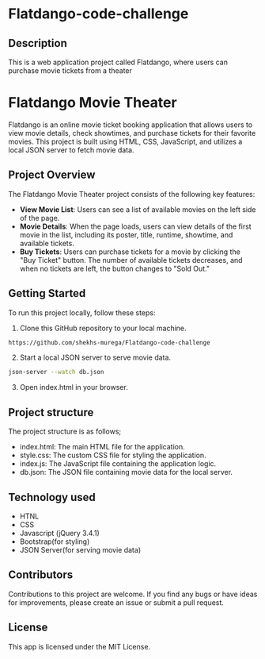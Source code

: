 # Flatdango-code-challenge
## Description
This is  a web application project called Flatdango, where users can purchase movie tickets from a theater


# Flatdango Movie Theater

Flatdango is an online movie ticket booking application that allows users to view movie details, check showtimes, and purchase tickets for their favorite movies. This project is built using HTML, CSS, JavaScript, and utilizes a local JSON server to fetch movie data.

## Project Overview

The Flatdango Movie Theater project consists of the following key features:

- **View Movie List**: Users can see a list of available movies on the left side of the page.
- **Movie Details**: When the page loads, users can view details of the first movie in the list, including its poster, title, runtime, showtime, and available tickets.
- **Buy Tickets**: Users can purchase tickets for a movie by clicking the "Buy Ticket" button. The number of available tickets decreases, and when no tickets are left, the button changes to "Sold Out."

## Getting Started

To run this project locally, follow these steps:

1. Clone this GitHub repository to your local machine.

```bash
https://github.com/shekhs-murega/Flatdango-code-challenge
```

2. Start a local JSON server to serve movie data.
```bash
json-server --watch db.json

```
3. Open index.html in your browser.

## Project structure

The project structure is as follows;
- index.html: The main HTML file for the application.
- style.css: The custom CSS file for styling the application.
- index.js: The JavaScript file containing the application logic.
- db.json: The JSON file containing movie data for the local server.

## Technology used

- HTNL
- CSS
- Javascript (jQuery 3.4.1)
- Bootstrap(for styling)
- JSON Server(for serving movie data)


## Contributors

Contributions to this project are welcome. If you find any bugs or have ideas for improvements, please create an issue or submit a pull request.

## License
This app is licensed under the MIT License.


   [git-repo-url]: < https://github.com/maryshekinah/code-challenge-2-phase-1.git>
   


  
